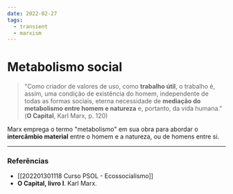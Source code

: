 ```yaml
---
date: 2022-02-27
tags:
  - transient
  - marxism
---
```

# Metabolismo social
> "Como criador de valores de uso, como **trabalho útil**, o trabalho é, assim, uma condição de existência do homem, independente de todas as formas sociais, eterna necessidade de **mediação do metabolismo entre homem e natureza** e, portanto, da vida humana." 
> (**O Capital**, Karl Marx, p. 120)

Marx emprega o termo "metabolismo" em sua obra para abordar o **intercâmbio material** entre o homem e a natureza, ou de homens entre si. 

---
### Referências
- [[202201301118 Curso PSOL - Ecossocialismo]]
- **O Capital, livro I**. Karl Marx.